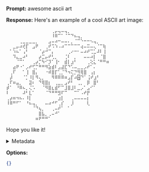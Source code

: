 **Prompt:**
awesome ascii art

**Response:**
Here's an example of a cool ASCII art image:

```
⠀⠀⠀⠀⠀⠀⠀⠀⠀⠀⠀⠀⠀⠀⢀⡤⢤⠤⢤⡀⠀⠀⠀⠀⠀⠀⠀⠀⠀⠀⠀⠀⠀⠀
⠀⠀⠀⠀⠀⠀⠀⠀⠀⠀⠀⠀⠀⠀⠸⠿⠉⠁⠈⠉⠙⠦⢤⡀⠀⠀⠀⠀⠀⠀⠀⠀⠀⠀
⠀⠀⠀⠀⢀⣀⣀⣀⣀⡀⠀⠀⠀⣠⠤⠴⠒⠤⠤⠄⡀⠈⠉⠑⠒⠒⠢⢤⡀⠀⠀⠀
⠀⠀⣀⡤⠴⢞⡏⠀⣠⠟⠀⠀⢀⠞⠩⠱⠠⠴⠉⠉⠉⠉⠉⢴⠤⠭⠤⢄⠈⠉⢷⠀
⠀⠁⠱⠦⠁⢠⠃⠀⠀⠀⠈⡴⠚⠉⡄⠀⠀⠀⠀⢀⠔⠒⠂⠤⠴⠞⢉⣁⠼⠇⢸⠀
⠀⠀⠹⣄⣀⠴⠃⠀⠀⠀⡴⣉⡤⠞⢃⡀⠀⠀⢈⠇⠀⡀⠀⠀⠤⠤⠴⡇⠀⠈⣿⠀
⠀⠀⠀⠈⠉⠁⠀⠀⢀⡴⡉⠳⠊⡹⠁⢸⠂⠀⣾⡇⣰⠃⠀⠀⠀⢀⢕⣅⠈⠛⠛⠶
⠀⠀⣴⠟⠐⠁⡠⠞⢋⡉⠛⠛⠻⣵⣾⠇⣠⣼⣏⠙⠡⠤⣀⣀⡠⠞⠁⠄⠀⠀⠀
⠀⢀⠏⠀⠀⠁⢸⠀⣿⡄⠀⠀⠐⠾⣿⡏⢁⡈⠙⠲⢍⡙⠻⢿⣿⠀⢠⡆⠀⠀⠀
⠀⡼⠀⠀⠀⠈⡁⠸⡇⠻⢄⡀⠀⠀⠻⠿⠿⠿⠶⣠⡏⠴🁮⠙⠁⢨⠞⣰⠃⠀⠀⠀
⢀⠏⠶⣤⡀⠀⠀⣽⠆⠀⠙⢿⣿⡆⠀⢀⣀⡀⣠⠞⠃⠀⢀⡀⠀⡿⠀⣿⠃⠀⠀⠀
⡾⠁⠀⠘⠿⠦⡀⢌⠡⠀⠀⠈⠻⣿⣆⣾⠋⠉⣸⣿⣸⠇⣀⡠⠁⣠⠊⠁⠀⠀⠀⠀
⠇⠀⠀⠀⠀⠼⠃⣇⠁⠀⠀⠀⠈⠙⠛⠛⣻⠏⠉⠀⠀⠉⠁⠠⠞⡟⠀⠀⠀⠀⠀⠀
⢀⡴⠶⠲⠦⠄⠸⡇⠀⠀⠀⠀⠀⠀⠀⠀⣰⡇⠀⠀⢀⠤⠤⠤⠤⡆⠀⠀⠀⠀⠀⠀
⠸⠿⠛⠋⠁⠀⠘⠦⢤⡀⠀⠀⠤⠴⠚⠋⢀⡎⠀⠀⡸⠀⠀⠀⠀⢇⠀⠀⠀⠀⠀⠀
⠀⠀⠀⠀⠀⠀⠀⠀⠈⠙⢦⡀⠀⠀⢀⠤⠞⠁⠀⠁⠀⠀⠀⠀⠀⠀⠀⠀⠀⠀⠀⠀
⠀⠀⠀⠀⠀⠀⠀⠀⠀⠀⣿⣧⡀⢀⠤⠚⠁⠀⠀⠀⠀⠀⠀⠀⠀⠀⠀⠀⠀⠀⠀
⠀⠀⠀⠀⠀⠀⠀⠀⠀⠶⠟⠛⠛⠁⠀⠀⠀⠀⠀⠀⠀⠀⠀⠀⠀⠀⠀⠀⠀⠀⠀
```

Hope you like it!

<details><summary>Metadata</summary>

- Duration: 33170 ms
- Datetime: 2023-08-31T11:04:11.133285
- Model: gpt-3.5-turbo-0613

</details>

**Options:**
```json
{}
```

